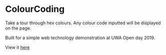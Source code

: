 # ColourCoding
Take a tour through hex colours. 
Any colour code inputted will be displayed on the page.

Built for a simple web technology demonstration at UWA Open day 2019.

View it [here](https://drewbi.github.io/ColourCoding/)
